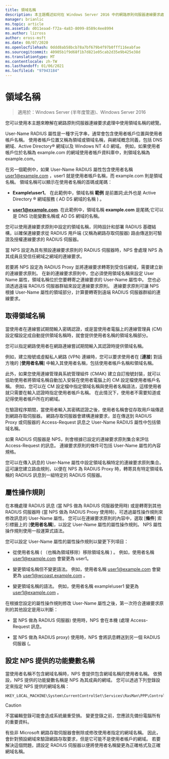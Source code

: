 ```yaml
---
title: 領域名稱
description: 本主題概述如何在 Windows Server 2016 中的網路原則伺服器連線要求處理中使用領域名稱。
manager: brianlic
ms.topic: article
ms.assetid: d011eaad-f72a-4a83-8099-8589c4ee8994
ms.author: lizross
author: eross-msft
ms.date: 08/07/2020
ms.openlocfilehash: 0ddd8ab58bcb78a7bf679b4f97b0fff116eabfae
ms.sourcegitcommit: 40905b1f9d68f1b7d821e05cab2d35e9b425e38d
ms.translationtype: MT
ms.contentlocale: zh-TW
ms.lasthandoff: 01/06/2021
ms.locfileid: "97943184"
---
```

# <a name="realm-names"></a>領域名稱

>適用於：Windows Server (半年度管道)、Windows Server 2016

您可以使用本主題來瞭解在網路原則伺服器連線要求處理中使用領域名稱的總覽。

User-Name RADIUS 屬性是一種字元字串，通常會包含使用者帳戶位置與使用者帳戶名稱。 使用者帳戶位置又稱為領域或領域名稱，與網域概念同義，包括 DNS 網域、Active Directory® 網域以及 Windows NT 4.0 網域。 例如，如果使用者帳戶位於名稱為 example.com 的網域使用者帳戶資料庫中，則領域名稱為 example.com。

在另一個範例中，如果 User-Name RADIUS 屬性包含使用者名稱 user1@example.com ，user1 就是使用者帳戶名稱，而 example.com 則是領域名稱。 領域名稱可以顯示在使用者名稱的首碼或尾碼：

- **Example\user1**。 在此範例中，領域名稱 **範例** 是前置詞;此外也是 Active Directory &reg; 網域服務 \( AD DS 網域的名稱 \) 。

- <strong>user1@example.com</strong>. 在此範例中，領域名稱 **example.com** 是尾碼;它可以是 DNS 功能變數名稱或 AD DS 網域的名稱。

您可以使用連線要求原則中設定的領域名稱，同時設計和部署 RADIUS 基礎結構，以確保連線要求從 RADIUS 用戶端 (又稱為網路存取伺服器) 路由傳送到可驗證及授權連線要求的 RADIUS 伺服器。

當 NPS 設定為具有預設連線要求原則的 RADIUS 伺服器時，NPS 會處理 NPS 為其成員且受信任網域之網域的連線要求。

若要將 NPS 設定為 RADIUS Proxy 並將連線要求轉寄到受信任網域，需要建立新的連線要求原則。 在新的連線要求原則中，您必須使用領域名稱來設定 User Name 屬性，領域名稱位於您要轉寄之連線要求的 User-Name 屬性中。 您也必須透過遠端 RADIUS 伺服器群組來設定連線要求原則。 連線要求原則可讓 NPS 根據 User-Name 屬性的領域部分，計算要轉寄到遠端 RADIUS 伺服器群組的連線要求。

## <a name="acquiring-the-realm-name"></a>取得領域名稱

當使用者在連線嘗試期間輸入密碼認證，或是當使用者電腦上的連線管理員 (CM) 設定檔設定成自動提供領域名稱時，就會提供使用者名稱的領域名稱部分。

您可以指定網路使用者在網路連線嘗試期間輸入其認證時提供領域名稱。

例如，建立撥號或虛擬私人網路 (VPN) 連線時，您可以要求使用者在 [**連接**] 對話方塊的 [**使用者名稱**] 中輸入其使用者名稱，包括使用者帳戶名稱和領域名稱。

此外，如果您使用連線管理員系統管理組件 (CMAK) 建立自訂撥號封裝，就可以協助使用者將領域名稱自動加入安裝在使用者電腦上的 CM 設定檔使用者帳戶名稱。 例如，您可以在 CM 設定檔中指定領域名稱與使用者名稱語法，這樣使用者就只需要在輸入認證時指定使用者帳戶名稱。 在此情況下，使用者不需要知道或記得使用者帳戶所在的網域。

在驗證程序期間，當使用者輸入其密碼認證之後，使用者名稱會從存取用戶端傳遞到網路存取伺服器。 網路存取伺服器會建構連線要求，並在傳送到 RADIUS Proxy 或伺服器的 Access-Request 訊息之 User-Name RADIUS 屬性中包括領域名稱。

如果 RADIUS 伺服器是 NPS，則會根據已設定的連線要求原則集合來評估 Access-Request 的訊息。 連線要求原則的條件可包括 User-Name 屬性的內容規格。

您可以在傳入訊息的 User-Name 屬性中設定領域名稱特定的連線要求原則集合。 這可讓您建立路由規則，以便在 NPS 為 RADIUS Proxy 時，轉寄具有特定領域名稱的 RADIUS 訊息到一組特定的 RADIUS 伺服器。

## <a name="attribute-manipulation-rules"></a>屬性操作規則

在本機處理 RADIUS 訊息 (當 NPS 做為 RADIUS 伺服器使用時) 或是轉寄到其他 RADIUS 伺服器時 (當 NPS 做為 RADIUS Proxy 使用時)，可透過屬性操作規則來修改訊息的 User-Name 屬性。 您可以在連線要求原則的內容中，選取 [**條件**] 索引標籤上的 [**使用者名稱**]，以設定 User-Name 屬性的屬性操作規則。 NPS 屬性操作規則使用一般運算式語法。

您可以設定 User-Name 屬性的屬性操作規則以變更下列項目：

- 從使用者名稱 \( （也稱為領域移除）移除領域名稱 \) 。 例如，使用者名稱 user1@example.com 會變更為 user1。

- 變更領域名稱但不變更語法。 例如，使用者名稱 user1@example.com 會變更為 user1@wcoast.example.com 。

- 變更領域名稱的語法。 例如，使用者名稱 example\user1 變更為 user1@example.com 。

在根據您設定的屬性操作規則修改 User-Name 屬性之後，第一次符合連線要求原則的其他設定是用以判斷：

- 當 NPS 做為 RADIUS 伺服器) 使用時，NPS 會在本機 (處理 Access-Request 訊息。

- 當 NPS 做為 RADIUS proxy) 使用時，NPS 會將訊息轉送到另一個 RADIUS 伺服器 (。

## <a name="configuring-the-nps-supplied-domain-name"></a>設定 NPS 提供的功能變數名稱

當使用者名稱不包含網域名稱時，NPS 會提供包含網域名稱的使用者名稱。 依預設，NPS 提供的功能變數名稱是 NPS 為其成員的網域。 您可以透過下列登錄設定來指定 NPS 提供的網域名稱：

```
HKEY_LOCAL_MACHINE\System\CurrentControlSet\Services\RasMan\PPP\ControlProtocols\BuiltIn\DefaultDomain
```

> [!CAUTION]
> 不當編輯登錄可能會造成系統嚴重受損。 變更登錄之前，您應該先備份電腦所有的重要資料。

有些非 Microsoft 網路存取伺服器會刪除或修改使用者指定的網域名稱。 因此，會針對預設網域來驗證網路存取要求，但是它可能不是使用者帳戶的網域。 若要解決這個問題，請設定 RADIUS 伺服器以便將使用者名稱變更為正確格式及正確網域名稱。

